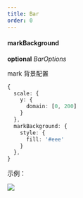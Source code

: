 ```yaml
---
title: Bar
order: 0
---
```


#### markBackground

<description>**optional** *BarOptions*</description>

mark 背景配置

```ts
{
  scale: {
    y: {
      domain: [0, 200]
    }
  },
  markBackground: {
    style: {
      fill: '#eee'
    }
  },
}
```

示例：

<img src="https://mdn.alipayobjects.com/huamei_qa8qxu/afts/img/A*LD4DR6LVD9UAAAAAAAAAAAAADmJ7AQ/original" />
